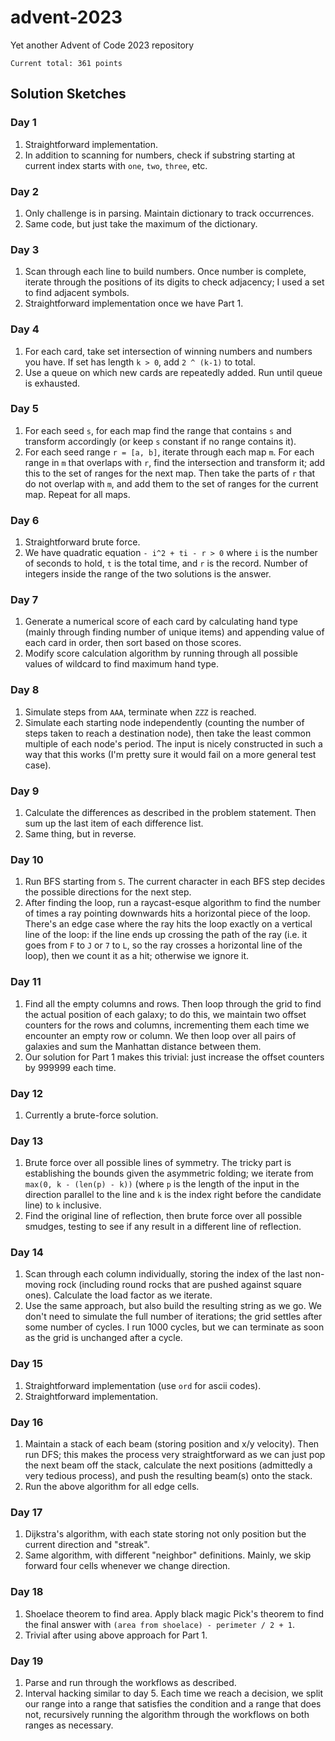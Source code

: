 # advent-2023
Yet another Advent of Code 2023 repository

`Current total: 361 points`

## Solution Sketches
### Day 1
1. Straightforward implementation.
2. In addition to scanning for numbers, check if substring starting at current index starts with `one`, `two`, `three`, etc.

### Day 2
1. Only challenge is in parsing. Maintain dictionary to track occurrences.
2. Same code, but just take the maximum of the dictionary.

### Day 3
1. Scan through each line to build numbers. Once number is complete, iterate through the positions of its digits to check adjacency; I used a set to find adjacent symbols.
2. Straightforward implementation once we have Part 1.

### Day 4
1. For each card, take set intersection of winning numbers and numbers you have. If set has length `k > 0`, add `2 ^ (k-1)` to total.
2. Use a queue on which new cards are repeatedly added. Run until queue is exhausted.

### Day 5
1. For each seed `s`, for each map find the range that contains `s` and transform accordingly (or keep `s` constant if no range contains it).
2. For each seed range `r = [a, b]`, iterate through each map `m`. For each range in `m` that overlaps with `r`, find the intersection and transform it; add this to the set of ranges for the next map. Then take the parts of `r` that do not overlap with `m`, and add them to the set of ranges for the current map. Repeat for all maps.

### Day 6
1. Straightforward brute force.
2. We have quadratic equation `- i^2 + ti - r > 0` where `i` is the number of seconds to hold, `t` is the total time, and `r` is the record. Number of integers inside the range of the two solutions is the answer.

### Day 7
1. Generate a numerical score of each card by calculating hand type (mainly through finding number of unique items) and appending value of each card in order, then sort based on those scores.
2. Modify score calculation algorithm by running through all possible values of wildcard to find maximum hand type.

### Day 8
1. Simulate steps from `AAA`, terminate when `ZZZ` is reached.
2. Simulate each starting node independently (counting the number of steps taken to reach a destination node), then take the least common multiple of each node's period. The input is nicely constructed in such a way that this works (I'm pretty sure it would fail on a more general test case).

### Day 9
1. Calculate the differences as described in the problem statement. Then sum up the last item of each difference list.
2. Same thing, but in reverse.

### Day 10
1. Run BFS starting from `S`. The current character in each BFS step decides the possible directions for the next step.
2. After finding the loop, run a raycast-esque algorithm to find the number of times a ray pointing downwards hits a horizontal piece of the loop. There's an edge case where the ray hits the loop exactly on a vertical line of the loop: if the line ends up crossing the path of the ray (i.e. it goes from `F` to `J` or `7` to `L`, so the ray crosses a horizontal line of the loop), then we count it as a hit; otherwise we ignore it.

### Day 11
1. Find all the empty columns and rows. Then loop through the grid to find the actual position of each galaxy; to do this, we maintain two offset counters for the rows and columns, incrementing them each time we encounter an empty row or column. We then loop over all pairs of galaxies and sum the Manhattan distance between them.
2. Our solution for Part 1 makes this trivial: just increase the offset counters by 999999 each time.

### Day 12
1. Currently a brute-force solution.

### Day 13
1. Brute force over all possible lines of symmetry. The tricky part is establishing the bounds given the asymmetric folding; we iterate from `max(0, k - (len(p) - k))` (where `p` is the length of the input in the direction parallel to the line and `k` is the index right before the candidate line) to `k` inclusive.
2. Find the original line of reflection, then brute force over all possible smudges, testing to see if any result in a different line of reflection.

### Day 14
1. Scan through each column individually, storing the index of the last non-moving rock (including round rocks that are pushed against square ones). Calculate the load factor as we iterate.
2. Use the same approach, but also build the resulting string as we go. We don't need to simulate the full number of iterations; the grid settles after some number of cycles. I run 1000 cycles, but we can terminate as soon as the grid is unchanged after a cycle.

### Day 15
1. Straightforward implementation (use `ord` for ascii codes).
2. Straightforward implementation.

### Day 16
1. Maintain a stack of each beam (storing position and x/y velocity). Then run DFS; this makes the process very straightforward as we can just pop the next beam off the stack, calculate the next positions (admittedly a very tedious process), and push the resulting beam(s) onto the stack.
2. Run the above algorithm for all edge cells.

### Day 17
1. Dijkstra's algorithm, with each state storing not only position but the current direction and "streak".
2. Same algorithm, with different "neighbor" definitions. Mainly, we skip forward four cells whenever we change direction.

### Day 18
1. Shoelace theorem to find area. Apply black magic Pick's theorem to find the final answer with `(area from shoelace) - perimeter / 2 + 1`.
2. Trivial after using above approach for Part 1.

### Day 19
1. Parse and run through the workflows as described.
2. Interval hacking similar to day 5. Each time we reach a decision, we split our range into a range that satisfies the condition and a range that does not, recursively running the algorithm through the workflows on both ranges as necessary.